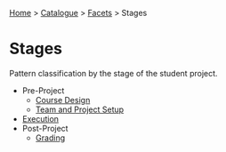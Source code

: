 [Home](../../../README.md) > [Catalogue](../../../Patterns_catalogue.md) > [Facets](../facets.md) > Stages
# Stages

Pattern classification by the stage of the student project.

<ul>              
    <li>Pre-Project
    <ul>                          
        <li><a href="Coure_Design.md">Course Design</a>
        </li>                       
        <li><a href="Team_and_Project_Setup.md">Team and Project Setup</a>                         
        </li>                 
    </ul>              
    </li>        
    <li><a href="Execution.md">Execution</a>                     
    </li>
    <li>Post-Project
    <ul>                          
        <li><a href="Grading.md">Grading</a>                             
        </li>
    </ul>                  
</ul>

